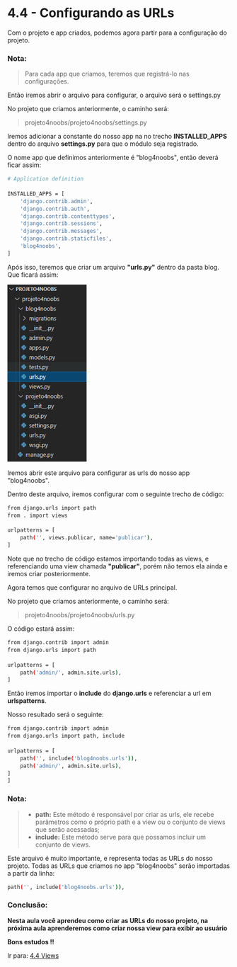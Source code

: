 # 4.4 - Configurando as URLs

Com o projeto e app criados, podemos agora partir para a configuração do projeto.

### Nota:

> Para cada app que criamos, teremos que registrá-lo nas configurações.

Então iremos abrir o arquivo para configurar, o arquivo será o settings.py

No projeto que criamos anteriormente, o caminho será:

> projeto4noobs/projeto4noobs/settings.py

Iremos adicionar a constante do nosso app na no trecho **INSTALLED_APPS** dentro do arquivo **settings.py** para que o
módulo
seja registrado.

O nome app que definimos anteriormente é "blog4noobs", então deverá ficar assim:

```bash
# Application definition

INSTALLED_APPS = [
    'django.contrib.admin',
    'django.contrib.auth',
    'django.contrib.contenttypes',
    'django.contrib.sessions',
    'django.contrib.messages',
    'django.contrib.staticfiles',
    'blog4noobs',
]
```


Após isso, teremos que criar um arquivo **"urls.py"** dentro da pasta blog. Que ficará assim:

<img src="../images/urls2.png">

Iremos abrir este arquivo para configurar as urls do nosso app "blog4noobs".

Dentro deste arquivo, iremos configurar com o seguinte trecho de código:

```bash
from django.urls import path
from . import views

urlpatterns = [
    path('', views.publicar, name='publicar'),
]
```

Note que no trecho de código estamos importando todas as views, e referenciando uma view chamada **"publicar"**, porém não temos ela ainda e iremos criar
posteriormente.

Agora temos que configurar no arquivo de URLs principal.

No projeto que criamos anteriormente, o caminho será:

> projeto4noobs/projeto4noobs/urls.py

O código estará assim:

```bash
from django.contrib import admin
from django.urls import path

urlpatterns = [
    path('admin/', admin.site.urls),
]
```

Então iremos importar o **include** do **django.urls** e referenciar a url em **urlspatterns**.

Nosso resultado será o seguinte:

```bash
from django.contrib import admin
from django.urls import path, include

urlpatterns = [
    path('', include('blog4noobs.urls')),
    path('admin/', admin.site.urls),
]
]
```

### Nota:

> - **path:** Este método é responsável por criar as urls, ele recebe parâmetros como o próprio path e a view ou o
    conjunto de views que serão acessadas;
> - **include:** Este método serve para que possamos incluir um conjunto de views.

Este arquivo é muito importante, e representa todas as URLs do nosso projeto. Todas as URLs que criamos no app "blog4noobs" serão importadas a partir da linha:

```bash
path('', include('blog4noobs.urls')),
```

### Conclusão:

**Nesta aula você aprendeu como criar as URLs do nosso projeto, na próxima aula aprenderemos como criar nossa view para exibir ao usuário**

**Bons estudos !!**

Ir para: [4.4 Views](5-Views.md)
